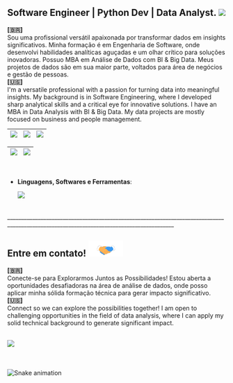 ## Software Engineer | Python Dev | Data Analyst.   </b><img src="https://media.giphy.com/media/kPrlykW2TpVU4HWx2O/giphy.gif" width="40"></h1>
**[🇧🇷]** <br>
Sou uma profissional versátil apaixonada por transformar dados em insights significativos. Minha formação é em Engenharia de Software, onde desenvolvi habilidades analíticas aguçadas e um olhar crítico para soluções inovadoras. Possuo MBA em Análise de Dados com BI & Big Data. Meus projetos de dados são em sua maior parte, voltados para área de negócios e gestão de pessoas. 
<br>
**[🇺🇸]** <br>
I'm a versatile professional with a passion for turning data into meaningful insights. My background is in Software Engineering, where I developed sharp analytical skills and a critical eye for innovative solutions. I have an MBA in Data Analysis with BI & Big Data. My data projects are mostly focused on business and people management. 
<br>



| ![](http://github-profile-summary-cards.vercel.app/api/cards/stats?username=juliaNogueiraC&theme=nord_dark) | ![](http://github-profile-summary-cards.vercel.app/api/cards/repos-per-language?username=juliaNogueiraC&hide=Html&theme=nord_dark) | ![](http://github-profile-summary-cards.vercel.app/api/cards/most-commit-language?username=juliaNogueiraC&theme=nord_dark) |
| :-: | :-: | :-: |

| ![](http://github-profile-summary-cards.vercel.app/api/cards/profile-details?username=juliaNogueiraC&theme=nord_dark) | ![](https://github-readme-streak-stats.herokuapp.com/?user=juliaNogueiraC&hide_border=true&date_format=M%20j%5B%2C%20Y%5D&background=2D3742&stroke=2D3742&ring=6bbbca&fire=6bbbca&currStreakNum=fff&sideNums=6bbbca&currStreakLabel=6bbbca&sideLabels=fff&dates=fff) |
| :-: | :-: |	
<br>


- **Linguagens, Softwares e Ferramentas**:
    
  	<a href="https://skillicons.dev">
    <img src="https://skillicons.dev/icons?i=py,mysql,html,css,js,mongodb,figma,xd,ps,replit,vscode,git,github,docker,gcp,powershell,wordpress,tensorflow,flask,gitlab,postgres,sqlite,sklearn&perline=14" />  </a>

<br>
__________________________________________________________________________________________________________________________________________

## <b> Entre em contato! </b><img src="https://github.com/0xAbdulKhalid/0xAbdulKhalid/raw/main/assets/mdImages/handshake.gif" width ="80">
<div align='left'>
	
**[🇧🇷]** <br>
Conecte-se para Explorarmos Juntos as Possibilidades! Estou aberta a oportunidades desafiadoras na área de análise de dados, onde posso aplicar minha sólida formação técnica para gerar impacto significativo.
	<br>
**[🇺🇸]** <br>
Connect so we can explore the possibilities together! I am open to challenging opportunities in the field of data analysis, where I can apply my solid technical background to generate significant impact.
	<br>
</div>

<br>
<img src="https://user-images.githubusercontent.com/73097560/115834477-dbab4500-a447-11eb-908a-139a6edaec5c.gif">
<br>
<br>
<br>

![Snake animation](https://github.com/juliaNogueiraC/juliaNogueiraC/blob/output/github-contribution-grid-snake-dark.svg)

